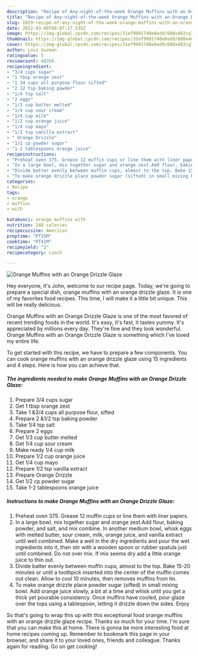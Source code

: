 ```yaml
---
description: "Recipe of Any-night-of-the-week Orange Muffins with an Orange Drizzle Glaze"
title: "Recipe of Any-night-of-the-week Orange Muffins with an Orange Drizzle Glaze"
slug: 1029-recipe-of-any-night-of-the-week-orange-muffins-with-an-orange-drizzle-glaze
date: 2022-03-08T08:07:17.535Z
image: https://img-global.cpcdn.com/recipes/31ef9991740e6ed9/680x482cq70/orange-muffins-with-an-orange-drizzle-glaze-recipe-main-photo.jpg
thumbnail: https://img-global.cpcdn.com/recipes/31ef9991740e6ed9/680x482cq70/orange-muffins-with-an-orange-drizzle-glaze-recipe-main-photo.jpg
cover: https://img-global.cpcdn.com/recipes/31ef9991740e6ed9/680x482cq70/orange-muffins-with-an-orange-drizzle-glaze-recipe-main-photo.jpg
author: Lois Guzman
ratingvalue: 5
reviewcount: 48356
recipeingredient:
- "3/4 cups sugar"
- "1 tbsp orange zest"
- "1 34 cups all purpose flour sifted"
- "2 12 tsp baking powder"
- "1/4 tsp salt"
- "2 eggs"
- "1/3 cup butter melted"
- "1/4 cup sour cream"
- "1/4 cup milk"
- "1/2 cup orange juice"
- "1/4 cup mayo"
- "1/2 tsp vanilla extract"
- " Orange Drizzle"
- "1/2 cp powder sugar"
- "1-2 tablespoons orange juice"
recipeinstructions:
- "Preheat oven 375. Grease 12 muffin cups or line them with liner papers."
- "In a large bowl, mix together sugar and orange zest.Add flour, baking powder, and salt, and mix combine. In another medium bowl, whisk eggs with melted butter, sour cream, milk, orange juice, and vanilla extract until well combined. Make a well in the dry ingredients and pour the wet ingredients into it, then stir with a wooden spoon or rubber spatula just until combined. Do not over mix. If mix seems dry add a little orange juice to thin out."
- "Divide batter evenly between muffin cups, almost to the top. Bake 15-20 minutes or until a toothpick inserted into the center of the muffin comes out clean. Allow to cool 10 minutes, then removes muffins from tin."
- "To make orange drizzle place powder sugar (sifted) in small mixing bowl. Add orange juice slowly, a bit at a time and whisk until you get a thick yet pourable consistency. Once muffins have cooled, pour glaze over the tops using a tablespoon, letting it drizzle down the sides. Enjoy"
categories:
- Recipe
tags:
- orange
- muffins
- with

katakunci: orange muffins with 
nutrition: 248 calories
recipecuisine: American
preptime: "PT15M"
cooktime: "PT41M"
recipeyield: "2"
recipecategory: Lunch

---
```



![Orange Muffins with an Orange Drizzle Glaze](https://img-global.cpcdn.com/recipes/31ef9991740e6ed9/680x482cq70/orange-muffins-with-an-orange-drizzle-glaze-recipe-main-photo.jpg)

Hey everyone, it's John, welcome to our recipe page. Today, we're going to prepare a special dish, orange muffins with an orange drizzle glaze. It is one of my favorites food recipes. This time, I will make it a little bit unique. This will be really delicious.



Orange Muffins with an Orange Drizzle Glaze is one of the most favored of recent trending foods in the world. It's easy, it's fast, it tastes yummy. It's appreciated by millions every day. They're fine and they look wonderful. Orange Muffins with an Orange Drizzle Glaze is something which I've loved my entire life.


To get started with this recipe, we have to prepare a few components. You can cook orange muffins with an orange drizzle glaze using 15 ingredients and 4 steps. Here is how you can achieve that.

<!--inarticleads1-->

##### The ingredients needed to make Orange Muffins with an Orange Drizzle Glaze:

1. Prepare 3/4 cups sugar
1. Get 1 tbsp orange zest
1. Take 1 &amp;3/4 cups all purpose flour, sifted
1. Prepare 2 &amp;1/2 tsp baking powder
1. Take 1/4 tsp salt
1. Prepare 2 eggs
1. Get 1/3 cup butter melted
1. Get 1/4 cup sour cream
1. Make ready 1/4 cup milk
1. Prepare 1/2 cup orange juice
1. Get 1/4 cup mayo
1. Prepare 1/2 tsp vanilla extract
1. Prepare  Orange Drizzle
1. Get 1/2 cp powder sugar
1. Take 1-2 tablespoons orange juice




<!--inarticleads2-->

##### Instructions to make Orange Muffins with an Orange Drizzle Glaze:

1. Preheat oven 375. Grease 12 muffin cups or line them with liner papers.
1. In a large bowl, mix together sugar and orange zest.Add flour, baking powder, and salt, and mix combine. In another medium bowl, whisk eggs with melted butter, sour cream, milk, orange juice, and vanilla extract until well combined. Make a well in the dry ingredients and pour the wet ingredients into it, then stir with a wooden spoon or rubber spatula just until combined. Do not over mix. If mix seems dry add a little orange juice to thin out.
1. Divide batter evenly between muffin cups, almost to the top. Bake 15-20 minutes or until a toothpick inserted into the center of the muffin comes out clean. Allow to cool 10 minutes, then removes muffins from tin.
1. To make orange drizzle place powder sugar (sifted) in small mixing bowl. Add orange juice slowly, a bit at a time and whisk until you get a thick yet pourable consistency. Once muffins have cooled, pour glaze over the tops using a tablespoon, letting it drizzle down the sides. Enjoy




So that's going to wrap this up with this exceptional food orange muffins with an orange drizzle glaze recipe. Thanks so much for your time. I'm sure that you can make this at home. There is gonna be more interesting food at home recipes coming up. Remember to bookmark this page in your browser, and share it to your loved ones, friends and colleague. Thanks again for reading. Go on get cooking!
